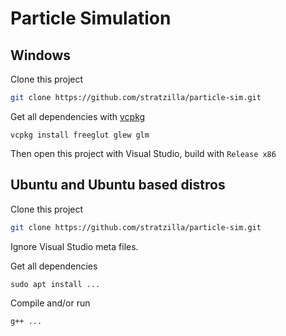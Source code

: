 # Particle Simulation

## Windows

Clone this project
```bash
git clone https://github.com/stratzilla/particle-sim.git
```
Get all dependencies with [vcpkg](https://github.com/microsoft/vcpkg#quick-start-windows)
```
vcpkg install freeglut glew glm
```
Then open this project with Visual Studio, build with `Release x86`

## Ubuntu and Ubuntu based distros

Clone this project
```bash
git clone https://github.com/stratzilla/particle-sim.git
```
Ignore Visual Studio meta files.

Get all dependencies
```
sudo apt install ...
```

Compile and/or run
```
g++ ...
```


